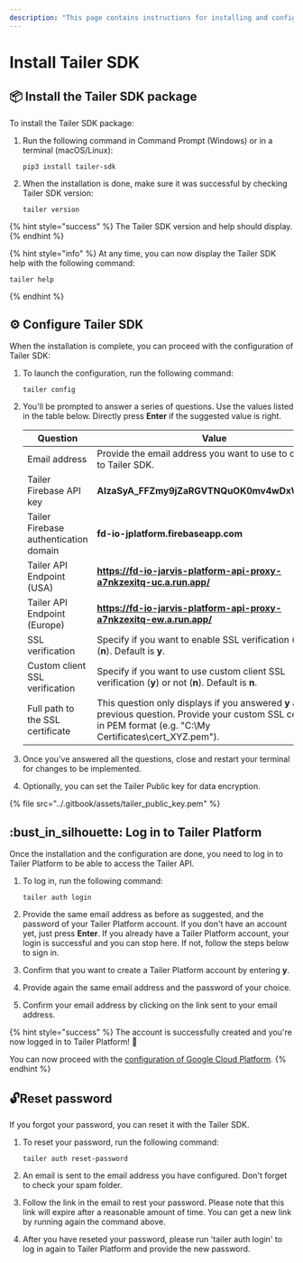 ```yaml
---
description: "This page contains instructions for installing and configuring Tailer\_SDK, and logging in to Tailer\_Platform."
---
```


# Install Tailer SDK

## :package: Install the Tailer SDK package

To install the Tailer SDK package:

1.  Run the following command in Command Prompt (Windows) or in a terminal (macOS/Linux):

    ```
    pip3 install tailer-sdk
    ```
2.  When the installation is done, make sure it was successful by checking Tailer SDK version:

    ```
    tailer version
    ```

{% hint style="success" %}
The Tailer SDK version and help should display.
{% endhint %}

{% hint style="info" %}
At any time, you can now display the Tailer SDK help with the following command:

```
tailer help
```
{% endhint %}

## :gear: Configure Tailer SDK

When the installation is complete, you can proceed with the configuration of Tailer SDK:

1.  To launch the configuration, run the following command:

    ```
    tailer config
    ```
2.  You'll be prompted to answer a series of questions. Use the values listed in the table below. Directly press **Enter** if the suggested value is right.

    | Question                              | Value                                                                                                                                                                    |
    | ------------------------------------- | ------------------------------------------------------------------------------------------------------------------------------------------------------------------------ |
    | Email address                         | Provide the email address you want to use to connect to Tailer SDK.                                                                                                      |
    | Tailer Firebase API key               | **AIzaSyA\_FFZmy9jZaRGVTNQuOK0mv4wDxWOKScQ**                                                                                                                             |
    | Tailer Firebase authentication domain | **fd-io-jplatform.firebaseapp.com**                                                                                                                                      |
    | Tailer API Endpoint (USA)             | **https://fd-io-jarvis-platform-api-proxy-a7nkzexitq-uc.a.run.app/**                                                                                                     |
    | Tailer API Endpoint (Europe)          | **https://fd-io-jarvis-platform-api-proxy-a7nkzexitq-ew.a.run.app/**                                                                                                     |
    | SSL verification                      | Specify if you want to enable SSL verification (**y**) or not (**n**). Default is **y**.                                                                                 |
    | Custom client SSL verification        | Specify if you want to use custom client SSL verification (**y**) or not (**n**). Default is **n**.                                                                      |
    | Full path to the SSL certificate      | This question only displays if you answered **y** at the previous question. Provide your custom SSL certificate in PEM format (e.g. "C:\My Certificates\cert\_XYZ.pem"). |
3. Once you've answered all the questions, close and restart your terminal for changes to be implemented.
4. Optionally, you can set the Tailer Public key for data encryption.

{% file src="../.gitbook/assets/tailer_public_key.pem" %}

## :bust\_in\_silhouette: Log in to Tailer Platform

Once the installation and the configuration are done, you need to log in to Tailer Platform to be able to access the Tailer API.

1.  To log in, run the following command:

    ```
    tailer auth login
    ```
2. Provide the same email address as before as suggested, and the password of your Tailer Platform account. If you don't have an account yet, just press **Enter**. If you already have a Tailer Platform account, your login is successful and you can stop here. If not, follow the steps below to sign in.
3. Confirm that you want to create a Tailer Platform account by entering **y**.
4. Provide again the same email address and the password of your choice.
5. Confirm your email address by clicking on the link sent to your email address.

{% hint style="success" %}
The account is successfully created and you're now logged in to Tailer Platform! :tada:

You can now proceed with the [configuration of Google Cloud Platform](set-up-google-cloud-platform.md).
{% endhint %}

## :unlock:Reset password

If you forgot your password, you can reset it with the Tailer SDK.

1.  To reset your password, run the following command:

    ```
    tailer auth reset-password
    ```
2. An email is sent to the email address you have configured. Don't forget to check your spam folder.
3. Follow the link in the email to rest your password. Please note that this link will expire after a reasonable amount of time. You can get a new link by running again the command above.
4. After you have reseted your password, please run 'tailer auth login' to log in again to Tailer Platform and provide the new password.
